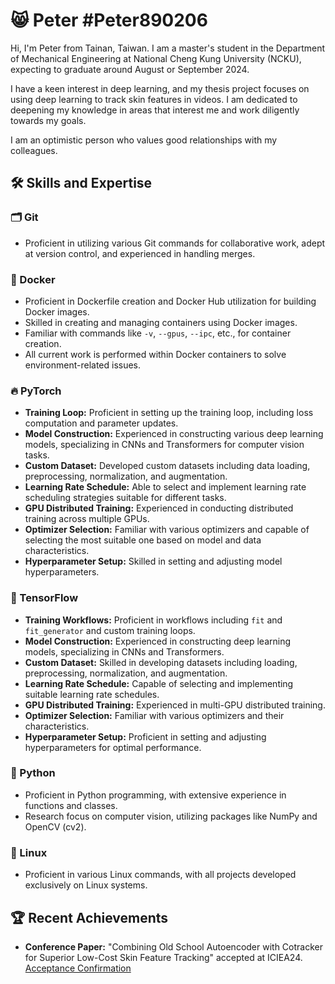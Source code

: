 # :smile_cat: Peter #Peter890206
Hi, I'm Peter from Tainan, Taiwan. 
I am a master's student in the Department of Mechanical Engineering at National Cheng Kung University (NCKU), expecting to graduate around August or September 2024. 

I have a keen interest in deep learning, and my thesis project focuses on using deep learning to track skin features in videos. I am dedicated to deepening my knowledge in areas that interest me and work diligently towards my goals.

I am an optimistic person who values good relationships with my colleagues.

## 🛠️ Skills and Expertise

### 🗂️ Git
- Proficient in utilizing various Git commands for collaborative work, adept at version control, and experienced in handling merges.

### 🐳 Docker
- Proficient in Dockerfile creation and Docker Hub utilization for building Docker images.
- Skilled in creating and managing containers using Docker images.
- Familiar with commands like `-v`, `--gpus`, `--ipc`, etc., for container creation.
- All current work is performed within Docker containers to solve environment-related issues.

### 🔥 PyTorch
- **Training Loop:** Proficient in setting up the training loop, including loss computation and parameter updates.
- **Model Construction:** Experienced in constructing various deep learning models, specializing in CNNs and Transformers for computer vision tasks.
- **Custom Dataset:** Developed custom datasets including data loading, preprocessing, normalization, and augmentation.
- **Learning Rate Schedule:** Able to select and implement learning rate scheduling strategies suitable for different tasks.
- **GPU Distributed Training:** Experienced in conducting distributed training across multiple GPUs.
- **Optimizer Selection:** Familiar with various optimizers and capable of selecting the most suitable one based on model and data characteristics.
- **Hyperparameter Setup:** Skilled in setting and adjusting model hyperparameters.

### 🧠 TensorFlow
- **Training Workflows:** Proficient in workflows including `fit` and `fit_generator` and custom training loops.
- **Model Construction:** Experienced in constructing deep learning models, specializing in CNNs and Transformers.
- **Custom Dataset:** Skilled in developing datasets including loading, preprocessing, normalization, and augmentation.
- **Learning Rate Schedule:** Capable of selecting and implementing suitable learning rate schedules.
- **GPU Distributed Training:** Experienced in multi-GPU distributed training.
- **Optimizer Selection:** Familiar with various optimizers and their characteristics.
- **Hyperparameter Setup:** Proficient in setting and adjusting hyperparameters for optimal performance.

### 🐍 Python
- Proficient in Python programming, with extensive experience in functions and classes.
- Research focus on computer vision, utilizing packages like NumPy and OpenCV (cv2).

### 🐧 Linux
- Proficient in various Linux commands, with all projects developed exclusively on Linux systems.

## 🏆 Recent Achievements
- **Conference Paper:** "Combining Old School Autoencoder with Cotracker for Superior Low-Cost Skin Feature Tracking" accepted at ICIEA24. [Acceptance Confirmation](https://github.com/Peter890206/Peter890206/blob/main/conference_paper_accepted.png)
